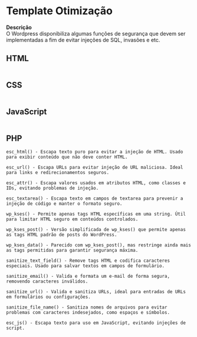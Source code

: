# Template Otimização

 **Descrição**  
O Wordpress disponibiliza algumas funções de segurança que devem ser implementadas a fim de evitar injeções de SQL, invasões e etc.
## HTML
```

```
## CSS
```

```
## JavaScript
```
```
## PHP
```
esc_html() - Escapa texto puro para evitar a injeção de HTML. Usado para exibir conteúdo que não deve conter HTML.

esc_url() - Escapa URLs para evitar injeção de URL maliciosa. Ideal para links e redirecionamentos seguros.

esc_attr() - Escapa valores usados em atributos HTML, como classes e IDs, evitando problemas de injeção.

esc_textarea() - Escapa texto em campos de textarea para prevenir a injeção de código e manter o formato seguro.

wp_kses() - Permite apenas tags HTML específicas em uma string. Útil para limitar HTML seguro em conteúdos controlados.

wp_kses_post() - Versão simplificada de wp_kses() que permite apenas as tags HTML padrão de posts do WordPress.

wp_kses_data() - Parecido com wp_kses_post(), mas restringe ainda mais as tags permitidas para garantir segurança máxima.

sanitize_text_field() - Remove tags HTML e codifica caracteres especiais. Usado para salvar textos em campos de formulário.

sanitize_email() - Valida e formata um e-mail de forma segura, removendo caracteres inválidos.

sanitize_url() - Valida e sanitiza URLs, ideal para entradas de URLs em formulários ou configurações.

sanitize_file_name() - Sanitiza nomes de arquivos para evitar problemas com caracteres indesejados, como espaços e símbolos.

esc_js() - Escapa texto para uso em JavaScript, evitando injeções de script.
```
